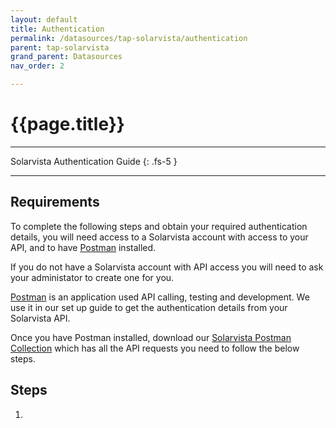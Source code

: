 ```yaml
---
layout: default
title: Authentication
permalink: /datasources/tap-solarvista/authentication
parent: tap-solarvista
grand_parent: Datasources
nav_order: 2

---
```


# {{page.title}}

---

Solarvista Authentication Guide
{: .fs-5 }

---

## Requirements

To complete the following steps and obtain your required authentication details, you will need access to a Solarvista account with access to your API, and to have [Postman](https://www.postman.com/) installed.

If you do not have a Solarvista account with API access you will need to ask your administator to create one for you.

[Postman](https://www.postman.com/) is an application used API calling, testing and development. We use it in our set up guide to get the authentication details from your Solarvista API.

Once you have Postman installed, download our [Solarvista Postman Collection]() which has all the API requests you need to follow the below steps.

## Steps

1. 